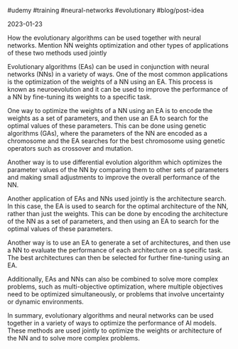 
#udemy #training #neural-networks #evolutionary #blog/post-idea 

2023-01-23

How the evolutionary algorithms can be used together with neural networks. Mention NN weights optimization and other types of applications of these two methods used jointly

Evolutionary algorithms (EAs) can be used in conjunction with neural networks (NNs) in a variety of ways. One of the most common applications is the optimization of the weights of a NN using an EA. This process is known as neuroevolution and it can be used to improve the performance of a NN by fine-tuning its weights to a specific task.

One way to optimize the weights of a NN using an EA is to encode the weights as a set of parameters, and then use an EA to search for the optimal values of these parameters. This can be done using genetic algorithms (GAs), where the parameters of the NN are encoded as a chromosome and the EA searches for the best chromosome using genetic operators such as crossover and mutation.

Another way is to use differential evolution algorithm which optimizes the parameter values of the NN by comparing them to other sets of parameters and making small adjustments to improve the overall performance of the NN.

Another application of EAs and NNs used jointly is the architecture search. In this case, the EA is used to search for the optimal architecture of the NN, rather than just the weights. This can be done by encoding the architecture of the NN as a set of parameters, and then using an EA to search for the optimal values of these parameters.

Another way is to use an EA to generate a set of architectures, and then use a NN to evaluate the performance of each architecture on a specific task. The best architectures can then be selected for further fine-tuning using an EA.

Additionally, EAs and NNs can also be combined to solve more complex problems, such as multi-objective optimization, where multiple objectives need to be optimized simultaneously, or problems that involve uncertainty or dynamic environments.

In summary, evolutionary algorithms and neural networks can be used together in a variety of ways to optimize the performance of AI models. These methods are used jointly to optimize the weights or architecture of the NN and to solve more complex problems.